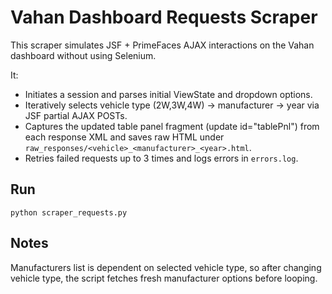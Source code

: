# Vahan Dashboard Requests Scraper

This scraper simulates JSF + PrimeFaces AJAX interactions on the Vahan dashboard without using Selenium.

It:
- Initiates a session and parses initial ViewState and dropdown options.
- Iteratively selects vehicle type (2W,3W,4W) -> manufacturer -> year via JSF partial AJAX POSTs.
- Captures the updated table panel fragment (update id="tablePnl") from each response XML and saves raw HTML under `raw_responses/<vehicle>_<manufacturer>_<year>.html`.
- Retries failed requests up to 3 times and logs errors in `errors.log`.

## Run
```
python scraper_requests.py
```

## Notes
Manufacturers list is dependent on selected vehicle type, so after changing vehicle type, the script fetches fresh manufacturer options before looping.
